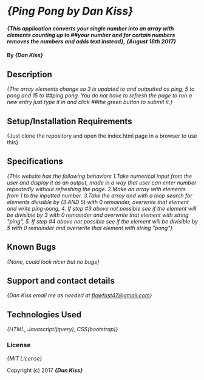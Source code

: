 # _{Ping Pong by Dan Kiss}_

#### _{This application converts your single number into an array with elements counting up to ##your number and for certain numbers removes the numbers and adds text instead}, {August 18th 2017}_

#### By _**{Dan Kiss}**_

## Description

_{The array elements change so 3 is updated to and outputted as ping, 5 to pong and 15 to ##ping pong. You do not have to refresh the page to run a new entry just type it in and click ##the green button to submit it.}_

## Setup/Installation Requirements

{Just clone the repository and open the index.html page in a browser to use this}

## Specifications

_{This website has the following behaviors
  1.Take numerical input from the user and display it as an output, made in a way that user can enter number repeatedly without refreshing the page.
  2.Make an array with elements from 1 to the inputted number.
  3.Take the array and with a loop search for elements divisible by (3 AND 5) with 0 remainder, overwrite that element and write ping-pong,
  4. If step #3 above not possible see if the element will be divisible by 3 with 0 remainder and overwrite that element with string "ping",
  5. If step #4 above not possible see if the element will be divisible by 5 with 0 remainder and overwrite that element with string "pong"}_

## Known Bugs

_{None, could look nicer but no bugs}_

## Support and contact details

_{Dan Kiss email me as needed at flowfast47@gmail.com}_

## Technologies Used

_{HTML, Javascript(jquery), CSS(bootstrap)}_

### License

*{MIT License}*

Copyright (c) 2017 **_{Dan Kiss}_**
